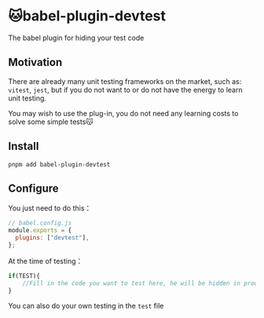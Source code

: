 # 🐱babel-plugin-devtest

The babel plugin for hiding your test code

## Motivation

There are already many unit testing frameworks on the market, such as: `vitest`, `jest`, but if you do not want to or do not have the energy to learn unit testing.

You may wish to use the plug-in, you do not need any learning costs to solve some simple tests😽

## Install

```shell
pnpm add babel-plugin-devtest
```

## Configure

You just need to do this：

```js
// babel.config.js
module.exports = {
  plugins: ["devtest"],
};
```

At the time of testing：

```js
if(TEST){
    //Fill in the code you want to test here, he will be hidden in production
}
```

You can also do your own testing in the `test` file

